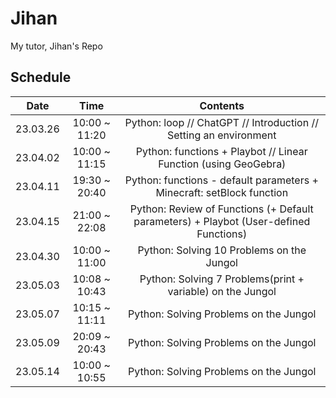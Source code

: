 # Jihan
My tutor, Jihan's Repo

## Schedule

|   Date   |      Time     |                                        Contents                                       |
|:--------:|:-------------:|:-------------------------------------------------------------------------------------:|
| 23.03.26 | 10:00 ~ 11:20 |           Python: loop // ChatGPT // Introduction // Setting an environment           |
| 23.04.02 | 10:00 ~ 11:15 |            Python: functions + Playbot // Linear Function (using GeoGebra)            |
| 23.04.11 | 19:30 ~ 20:40 |         Python: functions - default parameters + Minecraft: setBlock function         |
| 23.04.15 | 21:00 ~ 22:08 | Python: Review of Functions (+ Default parameters) + Playbot (User-defined Functions) |
| 23.04.30 | 10:00 ~ 11:00 |                       Python: Solving 10 Problems on the Jungol                       |
| 23.05.03 | 10:08 ~ 10:43 |               Python: Solving 7 Problems(print + variable) on the Jungol              |
| 23.05.07 | 10:15 ~ 11:11 |                         Python: Solving Problems on the Jungol                        |
| 23.05.09 | 20:09 ~ 20:43 |                         Python: Solving Problems on the Jungol                        |
| 23.05.14 | 10:00 ~ 10:55 |                         Python: Solving Problems on the Jungol                        |